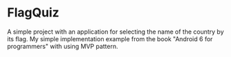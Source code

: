 # FlagQuiz
A simple project with an application for selecting the name of the country by its flag.
My simple implementation example from the book "Android 6 for programmers" with using MVP pattern.

